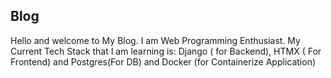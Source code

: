 ## Blog
Hello and welcome to My Blog. I am Web Programming Enthusiast.
My Current Tech Stack that I am learning is: Django ( for Backend), HTMX ( For Frontend) and Postgres(For DB) and Docker (for Containerize Application)
